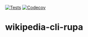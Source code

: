 [![Tests](https://github.com/rdturbo/wikipedia-cli-rupa/workflows/Tests/badge.svg)](https://github.com/rdturbo/wikipedia-cli-rupa/actions?workflow=tests)
[![Codecov](https://codecov.io/gh/rdturbo/wikipedia-cli-rupa/branch/main/graph/badge.svg)](https://codecov.io/gh/rdturbo/wikipedia-cli-rupa)
# wikipedia-cli-rupa
